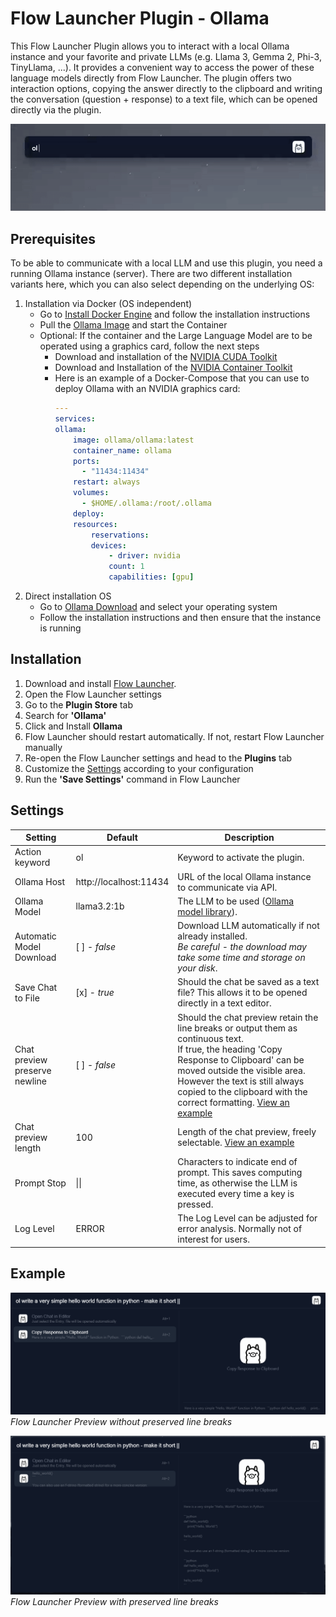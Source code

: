 # Flow Launcher Plugin - Ollama
This Flow Launcher Plugin allows you to interact with a local Ollama instance and your favorite and private LLMs (e.g. Llama 3, Gemma 2, Phi-3, TinyLlama, ...). It provides a convenient way to access the power of these language models directly from Flow Launcher.
The plugin offers two interaction options, copying the answer directly to the clipboard and writing the conversation (question + response) to a text file, which can be opened directly via the plugin.

![Plugin Example](./Images/plugin-example.gif)

## Prerequisites
To be able to communicate with a local LLM and use this plugin, you need a running Ollama instance (server). There are two different installation variants here, which you can also select depending on the underlying OS:
1. Installation via Docker (OS independent)
    - Go to [Install Docker Engine](https://docs.docker.com/engine/install/) and follow the installation instructions
    - Pull the [Ollama Image](https://hub.docker.com/r/ollama/ollama) and start the Container
    - Optional: If the container and the Large Language Model are to be operated using a graphics card, follow the next steps
        - Download and installation of the [NVIDIA CUDA Toolkit](https://developer.nvidia.com/cuda-downloads)
        - Download and Installation of the [NVIDIA Container Toolkit](https://docs.nvidia.com/datacenter/cloud-native/container-toolkit/latest/install-guide.html)
        - Here is an example of a Docker-Compose that you can use to deploy Ollama with an NVIDIA graphics card:
            ```yaml
            ---
            services:
            ollama:
                image: ollama/ollama:latest
                container_name: ollama
                ports:
                  - "11434:11434"
                restart: always
                volumes:
                  - $HOME/.ollama:/root/.ollama
                deploy:
                resources:
                    reservations:
                    devices:
                        - driver: nvidia
                        count: 1
                        capabilities: [gpu]
            ```
2. Direct installation OS
    - Go to [Ollama Download](https://ollama.com/download) and select your operating system
    - Follow the installation instructions and then ensure that the instance is running

## Installation
1. Download and install [Flow Launcher](https://www.flowlauncher.com/).
2. Open the Flow Launcher settings
3. Go to the **Plugin Store** tab
4. Search for **'Ollama'**
5. Click and Install **Ollama**
6. Flow Launcher should restart automatically. If not, restart Flow Launcher manually
7. Re-open the Flow Launcher settings and head to the **Plugins** tab
8. Customize the [Settings](#settings) according to your configuration
9. Run the **'Save Settings'** command in Flow Launcher

## Settings
|Setting|Default|Description|
|---|---|---|
|Action keyword|ol|Keyword to activate the plugin.|
|Ollama Host|http://localhost:11434|URL of the local Ollama instance to communicate via API.|
|Ollama Model|llama3.2:1b|The LLM to be used ([Ollama model library](https://ollama.com/library)).|
|Automatic Model Download|[ ] - *false*|Download LLM automatically if not already installed.<br>*Be careful - the download may take some time and storage on your disk*.|
|Save Chat to File|[x] - *true*|Should the chat be saved as a text file? This allows it to be opened directly in a text editor.|
|Chat preview preserve newline|[ ] - *false*|Should the chat preview retain the line breaks or output them as continuous text.<br>If true, the heading 'Copy Response to Clipboard' can be moved outside the visible area. However the text is still always copied to the clipboard with the correct formatting. [View an example](#example)|
|Chat preview length|100|Length of the chat preview, freely selectable. [View an example](#example)|
|Prompt Stop|&#124;&#124;|Characters to indicate end of prompt. This saves computing time, as otherwise the LLM is executed every time a key is pressed.|
|Log Level|ERROR|The Log Level can be adjusted for error analysis. Normally not of interest for users.|

## Example
![Plugin Example without Preview](./Images/plugin-example.png)
*Flow Launcher Preview without preserved line breaks*

![Plugin Example Preview](./Images/plugin-example-preview.png)
*Flow Launcher Preview with preserved line breaks*
